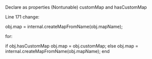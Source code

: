 Declare as properties (Nontunable) customMap and hasCustomMap


Line 171 change:

obj.map = internal.createMapFromName(obj.mapName);            

for:

if obj.hasCustomMap
	obj.map = obj.customMap;
else
	obj.map = internal.createMapFromName(obj.mapName);
end
